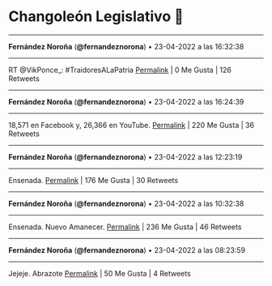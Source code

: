 # Changoleón Legislativo 🙈
*****
**Fernández Noroña** (**@fernandeznorona**) • 23-04-2022 a las 16:32:38
*****
RT @VikPonce_: #TraidoresALaPatria
[Permalink](https://twitter.com/fernandeznorona/status/1518025084157399041) | 0 Me Gusta | 126 Retweets
*****
**Fernández Noroña** (**@fernandeznorona**) • 23-04-2022 a las 16:24:39
*****
18,571 en Facebook y, 26,366 en YouTube.
[Permalink](https://twitter.com/fernandeznorona/status/1518023078139219968) | 220 Me Gusta | 36 Retweets
*****
**Fernández Noroña** (**@fernandeznorona**) • 23-04-2022 a las 12:23:19
*****
Ensenada.
[Permalink](https://twitter.com/fernandeznorona/status/1517962341073268744) | 176 Me Gusta | 30 Retweets
*****
**Fernández Noroña** (**@fernandeznorona**) • 23-04-2022 a las 10:32:38
*****
Ensenada. Nuevo Amanecer.
[Permalink](https://twitter.com/fernandeznorona/status/1517934488805773312) | 236 Me Gusta | 46 Retweets
*****
**Fernández Noroña** (**@fernandeznorona**) • 23-04-2022 a las 08:23:59
*****
Jejeje. Abrazote
[Permalink](https://twitter.com/fernandeznorona/status/1517902112075751425) | 50 Me Gusta | 4 Retweets